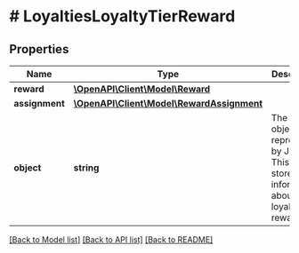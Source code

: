 # # LoyaltiesLoyaltyTierReward

## Properties

Name | Type | Description | Notes
------------ | ------------- | ------------- | -------------
**reward** | [**\OpenAPI\Client\Model\Reward**](Reward.md) |  |
**assignment** | [**\OpenAPI\Client\Model\RewardAssignment**](RewardAssignment.md) |  |
**object** | **string** | The type of object represented by JSON. This object stores information about the loyalty tier reward. | [default to 'loyalty_tier_reward']

[[Back to Model list]](../../README.md#models) [[Back to API list]](../../README.md#endpoints) [[Back to README]](../../README.md)
